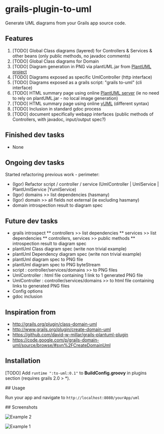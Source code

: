 grails-plugin-to-uml
=============================

Generate UML diagrams from your Grails app source code.

## Features
  1. [TODO] Global Class diagrams (layered) for Controllers & Services & other beans (only public methods, no javadoc comments)
  1. [TODO] Global Class diagrams for Domain  
  1. [TODO] Diagram generation in PNG via plantUML.jar from [PlantUML project](http://plantuml.sourceforge.net/)
  1. [TODO] Diagrams exposed as specific UmlController (http interface)
  1. [TODO] Diagrams exposed as a grails script: "grails to-uml" (cli interface)
  1. [TODO] HTML summary page using online [PlantUML server](http://www.plantuml.com/plantuml) (ie no need to rely on plantUML.jar - no local image generation) 
  1. [TODO] HTML summary page using online [yUML](http://www.yuml.me/diagram/scruffy/class/draw) (different syntax)
  1. [TODO] Inclusion in standard gdoc process
  1. [TODO] document specifically webapp interfaces (public methods of Controllers, with javadoc, input/output spec?) 
  
## Finished dev tasks  
* None
  
## Ongoing dev tasks  
Started refactoring previous work - perimeter: 
* (Igor) Refactor script / controller / service (UmlController | UmlService | PlantUmlService |YumlService)
* (Igor) domains >> list dependencies (hasmany)
* (Igor) domain >> all fields not external (ie excluding hasmany)
* domain introspection result to diagram spec

## Future dev tasks  
* grails introspect 
** controllers >> list dependencies
** services >> list dependencies
** controllers, services >> public methods
** introspection result to diagram spec
* plantUml Class diagram spec (write non trivial example)
* plantUml Dependency diagram spec (write non trivial example)
* plantUml diagram spec to PNG file
* plantUml diagram spec to PNG byteStream  
* script : controller/services/domains >> to PNG files
* UmlController : html file containing 1 link to 1 generated PNG file
* UmlController : controller/services/domains >> to html file containing links to generated PNG files
* Config options
* gdoc inclusion

  
## Inspiration from 
* http://grails.org/plugin/class-domain-uml
* http://www.grails.org/plugin/create-domain-uml
* https://github.com/david-w-millar/grails-plantuml-plugin
* https://code.google.com/p/grails-domain-uml/source/browse/#svn%2FCreateDomainUml

## Installation

[TODO]
Add `runtime ":to-uml:0.1"` to **BuildConfig.groovy** in plugins section (requires grails 2.0 > *).

## Usage

Run your app and navigate to `http://localhost:8080/yourApp/uml`

## Screenshots

![Example 2](web-app/images/class-domain-uml-screenshot-2.png)

![Example 1](web-app/images/class-domain-uml-screenshot-1.png)
